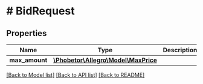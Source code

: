 # # BidRequest

## Properties

Name | Type | Description | Notes
------------ | ------------- | ------------- | -------------
**max_amount** | [**\Phobetor\Allegro\Model\MaxPrice**](MaxPrice.md) |  |

[[Back to Model list]](../../README.md#models) [[Back to API list]](../../README.md#endpoints) [[Back to README]](../../README.md)
